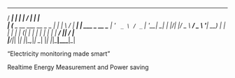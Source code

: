 
   _____                      _     __  __      _            
  / ____|                    | |   |  \/  |    | |           
 | (___  _ __ ___   __ _ _ __| |_  | \  / | ___| |_ ___ _ __ 
  \___ \| '_ ` _ \ / _` | '__| __| | |\/| |/ _ \ __/ _ \ '__|
  ____) | | | | | | (_| | |  | |_  | |  | |  __/ ||  __/ |   
 |_____/|_| |_| |_|\__,_|_|   \__| |_|  |_|\___|\__\___|_|   

“Electricity monitoring made smart” 

Realtime Energy Measurement and Power saving 
